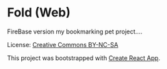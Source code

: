 # Fold (Web)

FireBase version my bookmarking pet project....

License: [Creative Commons BY-NC-SA](https://creativecommons.org/licenses/by-nc-sa/3.0/)

This project was bootstrapped with [Create React App](https://github.com/facebookincubator/create-react-app).
